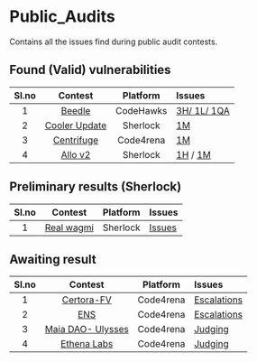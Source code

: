 # Public_Audits
Contains all the issues find during public audit contests.

## Found (Valid) vulnerabilities


|Sl.no|Contest|Platform|Issues|
|:-:|:-:|:-:|:--
|1|[Beedle](https://www.codehawks.com/contests/clkbo1fa20009jr08nyyf9wbx)|CodeHawks|[3H/ 1L/ 1QA](https://github.com/Abelaby/Public_Audits/blob/main/Audits/CodeHawks/Beedle/Findings.md)|
|2|[Cooler Update](https://audits.sherlock.xyz/contests/107)|Sherlock|[1M](https://github.com/sherlock-audit/2023-08-cooler-judging/issues/100)|
|3|[Centrifuge](https://code4rena.com/contests/2023-09-centrifuge#top)|Code4rena|[1M](https://github.com/code-423n4/2023-09-centrifuge-findings/issues/542)|
|4|[Allo v2](https://audits.sherlock.xyz/contests/109)|Sherlock|[1H](https://github.com/sherlock-audit/2023-09-Gitcoin-judging/issues/582) / [1M](https://github.com/sherlock-audit/2023-09-Gitcoin-judging/issues/751)|

## Preliminary results (Sherlock)

|Sl.no|Contest|Platform|Issues|
|:-:|:-:|:-:|:--
|1|[Real wagmi](https://audits.sherlock.xyz/contests/118)|Sherlock|[Issues](https://github.com/sherlock-audit/2023-10-real-wagmi-judging/issues)|

## Awaiting result

|Sl.no|Contest|Platform|Issues|
|:-:|:-:|:-:|:--
|1|[Certora-FV](https://code4rena.com/contests/2023-08-certora-gmx-formal-verification)|Code4rena|[Escalations](https://www.dailywarden.com/)|
|2|[ENS](https://code4rena.com/contests/2023-10-ens#top)|Code4rena|[Escalations](https://www.dailywarden.com/)|
|3|[Maia DAO- Ulysses](https://code4rena.com/contests/2023-09-maia-dao-ulysses#top)|Code4rena|[Judging](https://www.dailywarden.com/)|
|4|[Ethena Labs](https://code4rena.com/contests/2023-10-ethena-labs#top)|Code4rena|[Judging](https://www.dailywarden.com/)|
